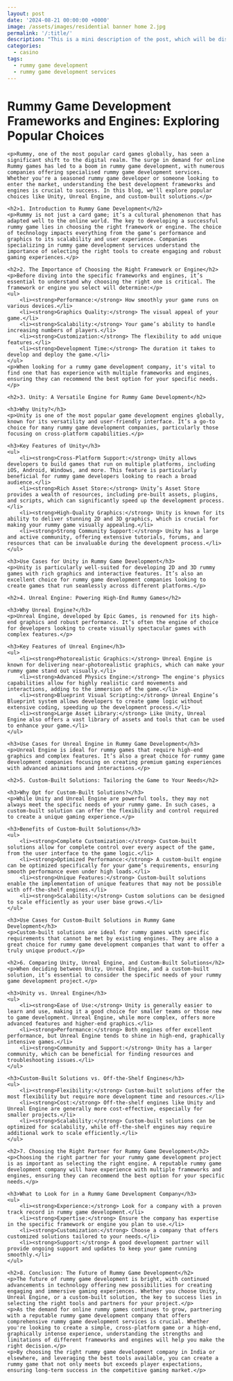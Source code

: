 ```yaml
---
layout: post
date: '2024-08-21 00:00:00 +0000'
image: /assets/images/residential banner home 2.jpg
permalink: '/:title/'
description: "This is a mini description of the post, which will be displayed in the card layout."
categories:
  - casino
tags:
  - rummy game development
  - rummy game development services
---
```

 <h1>Rummy Game Development Frameworks and Engines: Exploring Popular Choices</h1>

    <p>Rummy, one of the most popular card games globally, has seen a significant shift to the digital realm. The surge in demand for online Rummy games has led to a boom in rummy game development, with numerous companies offering specialised rummy game development services. Whether you're a seasoned rummy game developer or someone looking to enter the market, understanding the best development frameworks and engines is crucial to success. In this blog, we'll explore popular choices like Unity, Unreal Engine, and custom-built solutions.</p>

    <h2>1. Introduction to Rummy Game Development</h2>
    <p>Rummy is not just a card game; it’s a cultural phenomenon that has adapted well to the online world. The key to developing a successful rummy game lies in choosing the right framework or engine. The choice of technology impacts everything from the game’s performance and graphics to its scalability and user experience. Companies specializing in rummy game development services understand the importance of selecting the right tools to create engaging and robust gaming experiences.</p>

    <h2>2. The Importance of Choosing the Right Framework or Engine</h2>
    <p>Before diving into the specific frameworks and engines, it’s essential to understand why choosing the right one is critical. The framework or engine you select will determine:</p>
    <ul>
        <li><strong>Performance:</strong> How smoothly your game runs on various devices.</li>
        <li><strong>Graphics Quality:</strong> The visual appeal of your game.</li>
        <li><strong>Scalability:</strong> Your game’s ability to handle increasing numbers of players.</li>
        <li><strong>Customization:</strong> The flexibility to add unique features.</li>
        <li><strong>Development Time:</strong> The duration it takes to develop and deploy the game.</li>
    </ul>
    <p>When looking for a rummy game development company, it's vital to find one that has experience with multiple frameworks and engines, ensuring they can recommend the best option for your specific needs.</p>

    <h2>3. Unity: A Versatile Engine for Rummy Game Development</h2>
    
    <h3>Why Unity?</h3>
    <p>Unity is one of the most popular game development engines globally, known for its versatility and user-friendly interface. It’s a go-to choice for many rummy game development companies, particularly those focusing on cross-platform capabilities.</p>

    <h3>Key Features of Unity</h3>
    <ul>
        <li><strong>Cross-Platform Support:</strong> Unity allows developers to build games that run on multiple platforms, including iOS, Android, Windows, and more. This feature is particularly beneficial for rummy game developers looking to reach a broad audience.</li>
        <li><strong>Rich Asset Store:</strong> Unity’s Asset Store provides a wealth of resources, including pre-built assets, plugins, and scripts, which can significantly speed up the development process.</li>
        <li><strong>High-Quality Graphics:</strong> Unity is known for its ability to deliver stunning 2D and 3D graphics, which is crucial for making your rummy game visually appealing.</li>
        <li><strong>Strong Community Support:</strong> Unity has a large and active community, offering extensive tutorials, forums, and resources that can be invaluable during the development process.</li>
    </ul>

    <h3>Use Cases for Unity in Rummy Game Development</h3>
    <p>Unity is particularly well-suited for developing 2D and 3D rummy games with rich graphics and interactive features. It’s also an excellent choice for rummy game development companies looking to create games that run seamlessly across different platforms.</p>

    <h2>4. Unreal Engine: Powering High-End Rummy Games</h2>

    <h3>Why Unreal Engine?</h3>
    <p>Unreal Engine, developed by Epic Games, is renowned for its high-end graphics and robust performance. It’s often the engine of choice for developers looking to create visually spectacular games with complex features.</p>

    <h3>Key Features of Unreal Engine</h3>
    <ul>
        <li><strong>Photorealistic Graphics:</strong> Unreal Engine is known for delivering near-photorealistic graphics, which can make your rummy game stand out visually.</li>
        <li><strong>Advanced Physics Engine:</strong> The engine's physics capabilities allow for highly realistic card movements and interactions, adding to the immersion of the game.</li>
        <li><strong>Blueprint Visual Scripting:</strong> Unreal Engine’s Blueprint system allows developers to create game logic without extensive coding, speeding up the development process.</li>
        <li><strong>Large Asset Library:</strong> Like Unity, Unreal Engine also offers a vast library of assets and tools that can be used to enhance your game.</li>
    </ul>

    <h3>Use Cases for Unreal Engine in Rummy Game Development</h3>
    <p>Unreal Engine is ideal for rummy games that require high-end graphics and complex features. It’s also a great choice for rummy game development companies focusing on creating premium gaming experiences with advanced animations and interactions.</p>

    <h2>5. Custom-Built Solutions: Tailoring the Game to Your Needs</h2>

    <h3>Why Opt for Custom-Built Solutions?</h3>
    <p>While Unity and Unreal Engine are powerful tools, they may not always meet the specific needs of your rummy game. In such cases, a custom-built solution can offer the flexibility and control required to create a unique gaming experience.</p>

    <h3>Benefits of Custom-Built Solutions</h3>
    <ul>
        <li><strong>Complete Customization:</strong> Custom-built solutions allow for complete control over every aspect of the game, from the user interface to the game logic.</li>
        <li><strong>Optimized Performance:</strong> A custom-built engine can be optimized specifically for your game’s requirements, ensuring smooth performance even under high loads.</li>
        <li><strong>Unique Features:</strong> Custom-built solutions enable the implementation of unique features that may not be possible with off-the-shelf engines.</li>
        <li><strong>Scalability:</strong> Custom solutions can be designed to scale efficiently as your user base grows.</li>
    </ul>

    <h3>Use Cases for Custom-Built Solutions in Rummy Game Development</h3>
    <p>Custom-built solutions are ideal for rummy games with specific requirements that cannot be met by existing engines. They are also a great choice for rummy game development companies that want to offer a truly unique product.</p>

    <h2>6. Comparing Unity, Unreal Engine, and Custom-Built Solutions</h2>
    <p>When deciding between Unity, Unreal Engine, and a custom-built solution, it’s essential to consider the specific needs of your rummy game development project.</p>

    <h3>Unity vs. Unreal Engine</h3>
    <ul>
        <li><strong>Ease of Use:</strong> Unity is generally easier to learn and use, making it a good choice for smaller teams or those new to game development. Unreal Engine, while more complex, offers more advanced features and higher-end graphics.</li>
        <li><strong>Performance:</strong> Both engines offer excellent performance, but Unreal Engine tends to shine in high-end, graphically intensive games.</li>
        <li><strong>Community and Support:</strong> Unity has a larger community, which can be beneficial for finding resources and troubleshooting issues.</li>
    </ul>

    <h3>Custom-Built Solutions vs. Off-the-Shelf Engines</h3>
    <ul>
        <li><strong>Flexibility:</strong> Custom-built solutions offer the most flexibility but require more development time and resources.</li>
        <li><strong>Cost:</strong> Off-the-shelf engines like Unity and Unreal Engine are generally more cost-effective, especially for smaller projects.</li>
        <li><strong>Scalability:</strong> Custom-built solutions can be optimized for scalability, while off-the-shelf engines may require additional work to scale efficiently.</li>
    </ul>

    <h2>7. Choosing the Right Partner for Rummy Game Development</h2>
    <p>Choosing the right partner for your rummy game development project is as important as selecting the right engine. A reputable rummy game development company will have experience with multiple frameworks and engines, ensuring they can recommend the best option for your specific needs.</p>

    <h3>What to Look for in a Rummy Game Development Company</h3>
    <ul>
        <li><strong>Experience:</strong> Look for a company with a proven track record in rummy game development.</li>
        <li><strong>Expertise:</strong> Ensure the company has expertise in the specific framework or engine you plan to use.</li>
        <li><strong>Customization:</strong> Choose a company that offers customized solutions tailored to your needs.</li>
        <li><strong>Support:</strong> A good development partner will provide ongoing support and updates to keep your game running smoothly.</li>
    </ul>

    <h2>8. Conclusion: The Future of Rummy Game Development</h2>
    <p>The future of rummy game development is bright, with continued advancements in technology offering new possibilities for creating engaging and immersive gaming experiences. Whether you choose Unity, Unreal Engine, or a custom-built solution, the key to success lies in selecting the right tools and partners for your project.</p>
    <p>As the demand for online rummy games continues to grow, partnering with a reputable rummy game development company that offers comprehensive rummy game development services is crucial. Whether you're looking to create a simple, cross-platform game or a high-end, graphically intense experience, understanding the strengths and limitations of different frameworks and engines will help you make the right decision.</p>
    <p>By choosing the right rummy game development company in India or elsewhere, and leveraging the best tools available, you can create a rummy game that not only meets but exceeds player expectations, ensuring long-term success in the competitive gaming market.</p>
